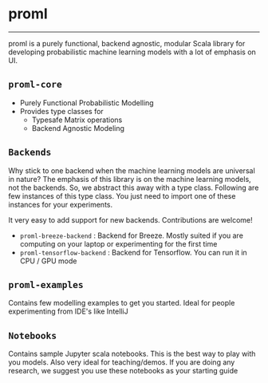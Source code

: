 # proml
----
proml is a purely functional, backend agnostic, modular Scala library for developing probabilistic machine learning models with a lot of emphasis on UI.

## `proml-core` 
- Purely Functional Probabilistic Modelling
- Provides type classes for
  - Typesafe Matrix operations
  - Backend Agnostic Modeling

## `Backends`
Why stick to one backend when the machine learning models are universal in nature? The emphasis of this library is on the machine learning models, not the backends. So, we abstract this away with a type class. Following are few instances of this type class. You just need to import one of these instances for your experiments.

It very easy to add support for new backends. Contributions are welcome!

- `proml-breeze-backend` : Backend for Breeze. Mostly suited if you are computing on your laptop or experimenting for the first time 
- `proml-tensorflow-backend` : Backend for Tensorflow. You can run it in CPU / GPU mode     

## `proml-examples`
Contains few modelling examples to get you started. Ideal for people experimenting from IDE's like IntelliJ 

## `Notebooks`
Contains sample Jupyter scala notebooks. This is the best way to play with you models. Also very ideal for teaching/demos. If you are doing any research, we suggest you use these notebooks as your starting guide
